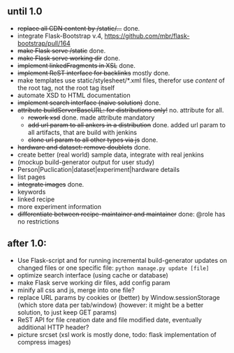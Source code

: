 ## until 1.0
* ~~replace all CDN content by /static/...~~ done.
* integrate Flask-Bootstrap v.4, https://github.com/mbr/flask-bootstrap/pull/164
* ~~make Flask serve /static~~ done.
* ~~make Flask serve working dir~~ done.
* ~~implement linkedFragments in XSL~~ done.
* ~~implement ReST interface for backlinks~~ mostly done.
* make templates use static/stylesheet/*.xml files, therefor use _content_ of the root tag, not the root tag itself
* automate XSD to HTML documentation
* ~~implement search interface (naive solution)~~ done.
* ~~attribute buildServerBaseURL: for distributions only!~~ no. attribute for all.  
  * ~~rework xsd~~ done. made attribute mandatory
  * ~~add url param to all ankers in a distribution~~ done. added url param to all artifacts, that are build with jenkins 
  * ~~clone url param to all other types via js~~ done.  
* ~~hardware and dataset: remove doublets~~ done.
* create better (real world) sample data, integrate with real jenkins
* (mockup build-generator output for user study)
* Person|Puclication|dataset|experiment|hardware details
* list pages
* ~~integrate images~~ done.
* keywords
* linked recipe
* more experiment information
* ~~differentiate between recipe-maintainer and maintainer~~ done: @role has no restrictions




## after 1.0:
* Use Flask-script and  for running incremental build-generator updates on changed files or one specific file:
  `python manage.py update [file]`
* optimize search interface (using cache or database)
* make Flask serve working dir files, add config param
* minify all css and js, merge into one file?
* replace URL params by cookies or (better) by Window.sessionStorage (which store data per tab/window) (however: it might be a better solution, to just keep GET params)
* ReST API for file creation date and file modified date, eventually additional HTTP header?
* picture srcset (xsl work is mostly done, todo: flask implementation of compress images)